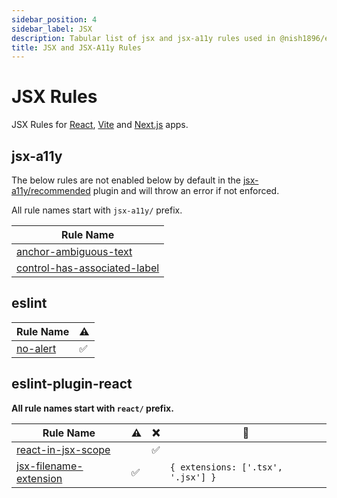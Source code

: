 ```yaml
---
sidebar_position: 4
sidebar_label: JSX
description: Tabular list of jsx and jsx-a11y rules used in @nish1896/eslint-config and @nish1896/eslint-flat-config packages.
title: JSX and JSX-A11y Rules
---
```


# JSX Rules

JSX Rules for [React](https://react.dev/), [Vite](https://vite.dev/) and [Next.js](https://nextjs.org/) apps. 

## jsx-a11y

The below rules are not enabled below by default in the [jsx-a11y/recommended](https://github.com/jsx-eslint/eslint-plugin-jsx-a11y?tab=readme-ov-file#supported-rules) plugin and will throw an error if not enforced.

All rule names start with `jsx-a11y/` prefix.

| Rule Name |
|-|
|[anchor-ambiguous-text](https://github.com/jsx-eslint/eslint-plugin-jsx-a11y/blob/HEAD/docs/rules/anchor-ambiguous-text.md)|
|[control-has-associated-label](https://github.com/jsx-eslint/eslint-plugin-jsx-a11y/blob/HEAD/docs/rules/control-has-associated-label.md)|

## eslint

| Rule Name |⚠️|
|-|-|
|[no-alert](https://eslint.org/docs/latest/rules/no-alert)|✅|


## eslint-plugin-react

**All rule names start with `react/` prefix.**

| Rule Name |⚠️|❌|🔧|
|-|-|-|-|
|[react-in-jsx-scope](https://github.com/jsx-eslint/eslint-plugin-react/blob/master/docs/rules/react-in-jsx-scope.md)||✅||
|[jsx-filename-extension](https://github.com/jsx-eslint/eslint-plugin-react/blob/master/docs/rules/jsx-filename-extension.md)|✅|| `{ extensions: ['.tsx', '.jsx'] }` |
